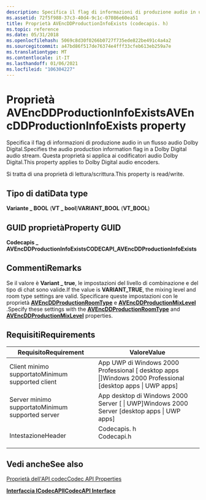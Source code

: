 ```yaml
---
description: Specifica il flag di informazioni di produzione audio in un flusso audio Dolby Digital. Questa proprietà si applica ai codificatori audio Dolby Digital.
ms.assetid: 72f5f988-37c3-40d4-9c1c-07086e60ea51
title: Proprietà AVEncDDProductionInfoExists (codecapis. h)
ms.topic: reference
ms.date: 05/31/2018
ms.openlocfilehash: 5069c8d30f0266b0727f735ede822be491c4a4a2
ms.sourcegitcommit: a47bd86f517de76374e4fff33cfeb613eb259a7e
ms.translationtype: MT
ms.contentlocale: it-IT
ms.lasthandoff: 01/06/2021
ms.locfileid: "106304227"
---
```

# <a name="avencddproductioninfoexists-property"></a><span data-ttu-id="8b332-104">Proprietà AVEncDDProductionInfoExists</span><span class="sxs-lookup"><span data-stu-id="8b332-104">AVEncDDProductionInfoExists property</span></span>

<span data-ttu-id="8b332-105">Specifica il flag di informazioni di produzione audio in un flusso audio Dolby Digital.</span><span class="sxs-lookup"><span data-stu-id="8b332-105">Specifies the audio production information flag in a Dolby Digital audio stream.</span></span> <span data-ttu-id="8b332-106">Questa proprietà si applica ai codificatori audio Dolby Digital.</span><span class="sxs-lookup"><span data-stu-id="8b332-106">This property applies to Dolby Digital audio encoders.</span></span>

<span data-ttu-id="8b332-107">Si tratta di una proprietà di lettura/scrittura.</span><span class="sxs-lookup"><span data-stu-id="8b332-107">This property is read/write.</span></span>

## <a name="data-type"></a><span data-ttu-id="8b332-108">Tipo di dati</span><span class="sxs-lookup"><span data-stu-id="8b332-108">Data type</span></span>

<span data-ttu-id="8b332-109">**Variante \_ BOOL** (**VT \_ bool**)</span><span class="sxs-lookup"><span data-stu-id="8b332-109">**VARIANT\_BOOL** (**VT\_BOOL**)</span></span>

## <a name="property-guid"></a><span data-ttu-id="8b332-110">GUID proprietà</span><span class="sxs-lookup"><span data-stu-id="8b332-110">Property GUID</span></span>

<span data-ttu-id="8b332-111">**Codecapis \_ AVEncDDProductionInfoExists**</span><span class="sxs-lookup"><span data-stu-id="8b332-111">**CODECAPI\_AVEncDDProductionInfoExists**</span></span>

## <a name="remarks"></a><span data-ttu-id="8b332-112">Commenti</span><span class="sxs-lookup"><span data-stu-id="8b332-112">Remarks</span></span>

<span data-ttu-id="8b332-113">Se il valore è **Variant \_ true**, le impostazioni del livello di combinazione e del tipo di chat sono valide.</span><span class="sxs-lookup"><span data-stu-id="8b332-113">If the value is **VARIANT\_TRUE**, the mixing level and room type settings are valid.</span></span> <span data-ttu-id="8b332-114">Specificare queste impostazioni con le proprietà [**AVEncDDProductionRoomType**](avencddproductionroomtype-property.md) e [**AVEncDDProductionMixLevel**](avencddproductionmixlevel-property.md) .</span><span class="sxs-lookup"><span data-stu-id="8b332-114">Specify these settings with the [**AVEncDDProductionRoomType**](avencddproductionroomtype-property.md) and [**AVEncDDProductionMixLevel**](avencddproductionmixlevel-property.md) properties.</span></span>

## <a name="requirements"></a><span data-ttu-id="8b332-115">Requisiti</span><span class="sxs-lookup"><span data-stu-id="8b332-115">Requirements</span></span>



| <span data-ttu-id="8b332-116">Requisito</span><span class="sxs-lookup"><span data-stu-id="8b332-116">Requirement</span></span> | <span data-ttu-id="8b332-117">Valore</span><span class="sxs-lookup"><span data-stu-id="8b332-117">Value</span></span> |
|-------------------------------------|---------------------------------------------------------------------------------------|
| <span data-ttu-id="8b332-118">Client minimo supportato</span><span class="sxs-lookup"><span data-stu-id="8b332-118">Minimum supported client</span></span><br/> | <span data-ttu-id="8b332-119">App UWP di Windows 2000 Professional \[ desktop apps \|\]</span><span class="sxs-lookup"><span data-stu-id="8b332-119">Windows 2000 Professional \[desktop apps \| UWP apps\]</span></span><br/>                     |
| <span data-ttu-id="8b332-120">Server minimo supportato</span><span class="sxs-lookup"><span data-stu-id="8b332-120">Minimum supported server</span></span><br/> | <span data-ttu-id="8b332-121">App desktop di Windows 2000 Server \[ \| UWP\]</span><span class="sxs-lookup"><span data-stu-id="8b332-121">Windows 2000 Server \[desktop apps \| UWP apps\]</span></span><br/>                           |
| <span data-ttu-id="8b332-122">Intestazione</span><span class="sxs-lookup"><span data-stu-id="8b332-122">Header</span></span><br/>                   | <dl> <span data-ttu-id="8b332-123"><dt>Codecapis. h</dt></span><span class="sxs-lookup"><span data-stu-id="8b332-123"><dt>Codecapi.h</dt></span></span> </dl> |



## <a name="see-also"></a><span data-ttu-id="8b332-124">Vedi anche</span><span class="sxs-lookup"><span data-stu-id="8b332-124">See also</span></span>

<dl> <dt>

[<span data-ttu-id="8b332-125">Proprietà dell'API codec</span><span class="sxs-lookup"><span data-stu-id="8b332-125">Codec API Properties</span></span>](codec-api-properties.md)
</dt> <dt>

[<span data-ttu-id="8b332-126">**Interfaccia ICodecAPI**</span><span class="sxs-lookup"><span data-stu-id="8b332-126">**ICodecAPI Interface**</span></span>](/windows/desktop/api/Strmif/nn-strmif-icodecapi)
</dt> </dl>

 

 





